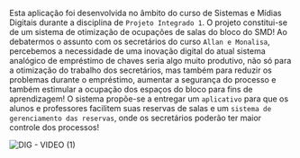 Esta aplicação foi desenvolvida no âmbito do curso de Sistemas e Mídias Digitais durante a disciplina de `Projeto Integrado 1`. O projeto constitui-se de um sistema de otimização de ocupações de salas do bloco do SMD! Ao debatermos o assunto com os secretários do curso `Allan e Monalisa`, percebemos a necessidade de uma inovação digital do atual sistema analógico de empréstimo de chaves seria algo muito produtivo, não só para a otimização do trabalho dos secretários, mas também para reduzir os problemas durante o empréstimo, aumentar a segurança do processo e também estimular a ocupação dos espaços do bloco para fins de aprendizagem! O sistema propõe-se a entregar um `aplicativo` para que os alunos e professores facilitem suas reservas de salas e um `sistema de gerenciamento das reservas`, onde os secretários poderão ter maior controle dos processos!

![DIG - VIDEO (1)](https://user-images.githubusercontent.com/86852231/190161782-9e45accf-b4a3-4213-89b0-710a4f4b5a24.png)
